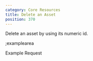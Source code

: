 ```yaml
---
category: Core Resources
title: Delete an Asset
position: 370
---
```


Delete an asset by using its numeric id.

;examplearea

Example Request

<RequestExample url="https://mapi.storyblok.com/v1/spaces/606/assets/14" httpMethod="DELETE"></RequestExample>